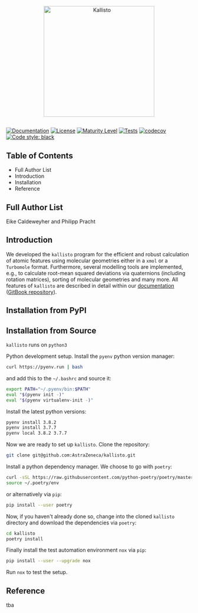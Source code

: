 <div align="center">
<img src="./assets/logo.svg" alt="Kallisto" width="300">
</div>

##

[![Documentation](https://img.shields.io/badge/GitBook-Docu-lightgrey)](https://app.gitbook.com/@ehjc/s/kallisto/)
[![License](https://img.shields.io/badge/license-Apache%202-blue)](https://img.shields.io/badge/license-Apache%202-blue)
[![Maturity Level](https://img.shields.io/badge/Maturity%20Level-ML--1-orange)](https://img.shields.io/badge/Maturity%20Level-ML--1-orange)
[![Tests](https://github.com/AstraZeneca/kallisto/workflows/Tests/badge.svg)](https://github.com/AstraZeneca/kallisto/actions?workflow=Tests)
[![codecov](https://codecov.io/gh/AstraZeneca/kallisto/branch/master/graph/badge.svg?token=HI0U0R96X8)](https://codecov.io/gh/AstraZeneca/kallisto)
[![Code style: black](https://img.shields.io/badge/code%20style-black-000000.svg)](https://github.com/python/black)

Table of Contents
-----------------

- Full Author List
- Introduction
- Installation
- Reference

Full Author List
----------------

Eike Caldeweyher and Philipp Pracht

Introduction
------------

We developed the `kallisto` program for the efficient and robust calculation of atomic features using molecular geometries either in a ``xmol`` or a ``Turbomole`` format.
Furthermore, several modelling tools are implemented, e.g., to calculate root-mean squared deviations via quaternions (including rotation matrices), sorting of molecular geometries and many more. All features of ``kallisto`` are described in detail within our [documentation](https://app.gitbook.com/@ehjc/s/kallisto/) ([GitBook repository](https://github.com/f3rmion/gitbook-kallisto)).

Installation from PyPI
----------------------



Installation from Source
------------------------

`kallisto` runs on `python3`

Python development setup. Install the `pyenv` python version manager:
```bash
curl https://pyenv.run | bash
```
and add this to the `~/.bashrc` and source it:
```bash
export PATH="~/.pyenv/bin:$PATH"
eval "$(pyenv init -)"
eval "$(pyenv virtualenv-init -)"
```
Install the latest python versions:
```bash
pyenv install 3.8.2
pyenv install 3.7.7
pyenv local 3.8.2 3.7.7
```

Now we are ready to set up `kallisto`.
Clone the repository:
```bash
git clone git@github.com:AstraZeneca/kallisto.git
```

Install a python dependency manager. We choose to go with `poetry`:
```bash
curl -sSL https://raw.githubusercontent.com/python-poetry/poetry/master/get-poetry.py | python
source ~/.poetry/env
```
or alternatively via `pip`:
```bash
pip install --user poetry
```

Now, if you haven't already done so, change into the cloned `kallisto` directory and
download the dependencies via `poetry`:
```bash
cd kallisto
poetry install
```

Finally install the test automation environment `nox` via ``pip``:
```bash
pip install --user --upgrade nox
```

Run `nox` to test the setup.

Reference
---------

tba
